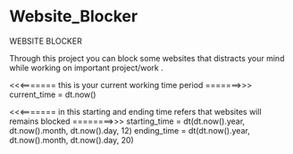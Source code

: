 # Website_Blocker


WEBSITE BLOCKER 

Through this project you can block some websites that distracts your mind while working on important project/work .


<<<======= this is your current working time period =======>>>
current_time = dt.now()  


<<<=======  in this starting and ending time refers that websites will remains blocked  ========>>>
starting_time = dt(dt.now().year, dt.now().month, dt.now().day, 12)
ending_time = dt(dt.now().year, dt.now().month, dt.now().day, 20)           
                                                      



